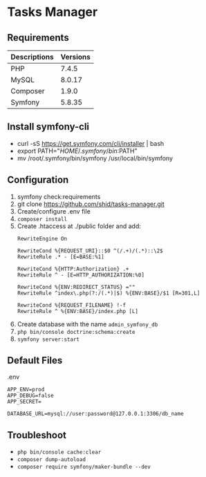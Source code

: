 # Tasks Manager
## Requirements
Descriptions|Versions
---|---
PHP|7.4.5
MySQL|8.0.17
Composer|1.9.0
Symfony|5.8.35

## Install symfony-cli
- curl -sS https://get.symfony.com/cli/installer | bash
- export PATH="$HOME/.symfony/bin:$PATH"
- mv /root/.symfony/bin/symfony /usr/local/bin/symfony

## Configuration
1. symfony check:requirements
2. git clone https://github.com/shid/tasks-manager.git
3. Create/configure .env file
4. `composer install`
5. Create .htaccess at ./public folder and add:
    ```
    RewriteEngine On
    
    RewriteCond %{REQUEST_URI}::$0 ^(/.+)/(.*)::\2$
    RewriteRule .* - [E=BASE:%1]
    
    RewriteCond %{HTTP:Authorization} .+
    RewriteRule ^ - [E=HTTP_AUTHORIZATION:%0]
    
    RewriteCond %{ENV:REDIRECT_STATUS} =""
    RewriteRule ^index\.php(?:/(.*)|$) %{ENV:BASE}/$1 [R=301,L]
    
    RewriteCond %{REQUEST_FILENAME} !-f
    RewriteRule ^ %{ENV:BASE}/index.php [L]
   ```
6. Create database with the name `admin_symfony_db`
7. `php bin/console doctrine:schema:create` 
8. `symfony server:start`

## Default Files
.env
```
APP_ENV=prod
APP_DEBUG=false
APP_SECRET=

DATABASE_URL=mysql://user:password@127.0.0.1:3306/db_name
```

## Troubleshoot
- `php bin/console cache:clear`
- `composer dump-autoload`
- `composer require symfony/maker-bundle --dev`

